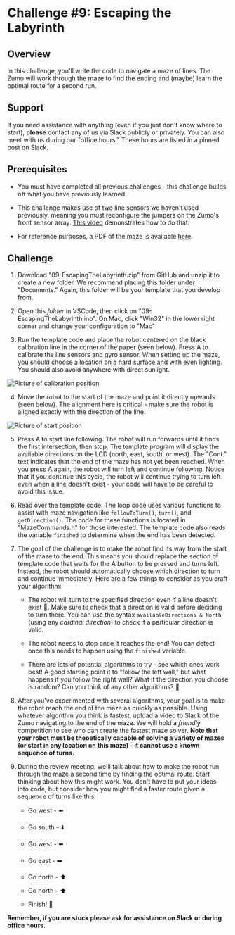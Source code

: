 # Challenge #9: Escaping the Labyrinth

## Overview

In this challenge, you'll write the code to navigate a maze of lines. The Zumo will work through the maze to find the ending and (maybe) learn the optimal route for a second run.

## Support

If you need assistance with anything (even if you just don't know where to start), **please** contact any of us via Slack publicly or privately. You can also meet with us during our "office hours." These hours are listed in a pinned post on Slack.

## Prerequisites

* You must have completed all previous challenges - this challenge builds off what you have previously learned.

* This challenge makes use of two line sensors we haven't used previously, meaning you must reconfigure the jumpers on the Zumo's front sensor array. [This video](https://drive.google.com/file/d/1sCsUIG6LEr4cQy_7eSqMPwwuEOuQpxoX/view?usp=sharing) demonstrates how to do that.

* For reference purposes, a PDF of the maze is available [here](https://raw.githubusercontent.com/Mechanical-Advantage/Training2020/development/resources/09-maze.pdf).

## Challenge

1. Download "09-EscapingTheLabyrinth.zip" from GitHub and unzip it to create a new folder. We recommend placing this folder under "Documents." Again, this folder will be your template that you develop from.

2. Open this *folder* in VSCode, then click on "09-EscapingTheLabyrinth.ino". On Mac, click "Win32" in the lower right corner and change your configuration to "Mac"

3. Run the template code and place the robot centered on the black calibration line in the corner of the paper (seen below). Press A to calibrate the line sensors and gyro sensor. When setting up the maze, you should choose a location on a hard surface and with even lighting. You should also avoid anywhere with direct sunlight.

![Picture of calibration position](https://raw.githubusercontent.com/Mechanical-Advantage/Training2020/development/resources/09-calibrationpos.jpg)

4. Move the robot to the start of the maze and point it directly upwards (seen below). The alignment here is critical - make sure the robot is aligned exactly with the direction of the line.

![Picture of start position](https://raw.githubusercontent.com/Mechanical-Advantage/Training2020/development/resources/09-startpos.jpg)

5. Press A to start line following. The robot will run forwards until it finds the first intersection, then stop. The template program will display the available directions on the LCD (north, east, south, or west). The "Cont." text indicates that the end of the maze has not yet been reached. When you press A again, the robot will turn left and continue following. Notice that if you continue this cycle, the robot will continue trying to turn left even when a line doesn't exist - your code will have to be careful to avoid this issue.

6. Read over the template code. The loop code uses various functions to assist with maze navigation like `followToTurn()`, `turn()`, and `getDirection()`. The code for these functions is located in "MazeCommands.h" for those interested. The template code also reads the variable `finished` to determine when the end has been detected.

7. The goal of the challenge is to make the robot find its way from the start of the maze to the end. This means you should replace the section of template code that waits for the A button to be pressed and turns left. Instead, the robot should automatically choose which direction to turn and continue immediately. Here are a few things to consider as you craft your algorithm:

    * The robot will turn to the specified direction even if a line doesn't exist :grimacing:. Make sure to check that a direction is valid before deciding to turn there. You can use the syntax `availableDirections & North` (using any *cardinal direction*) to check if a particular direction is valid.

    * The robot needs to stop once it reaches the end! You can detect once this needs to happen using the `finished` variable.

    * There are lots of potential algorithms to try - see which ones work best! A good starting point it to "follow the left wall," but what happens if you follow the right wall? What if the direction you choose is random? Can you think of any other algorithms? :thinking:

8. After you've experimented with several algorithms, your goal is to make the robot reach the end of the maze as quickly as possible. Using whatever algorithm you think is fastest, upload a video to Slack of the Zumo navigating to the end of the maze. We will hold a *friendly* competition to see who can create the fastest maze solver. **Note that your robot must be theoetically capable of solving a variety of mazes (or start in any location on this maze) - it cannot use a known sequence of turns.**

9. During the review meeting, we'll talk about how to make the robot run through the maze a second time by finding the optimal route. Start thinking about how this might work. You don't have to put your ideas into code, but consider how you might find a faster route given a sequence of turns like this:

    * Go west - :arrow_left:

    * Go south - :arrow_down:

    * Go west - :arrow_left:

    * Go east - :arrow_right:

    * Go north - :arrow_up:

    * Go north - :arrow_up:

    * Finish! :checkered_flag:

**Remember, if you are stuck please ask for assistance on Slack or during office hours.**
